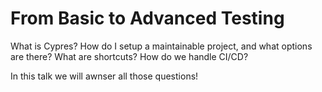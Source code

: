 # From Basic to Advanced Testing

What is Cypres?
How do I setup a maintainable project, and what options are there?
What are shortcuts?
How do we handle CI/CD?

In this talk we will awnser all those questions!
